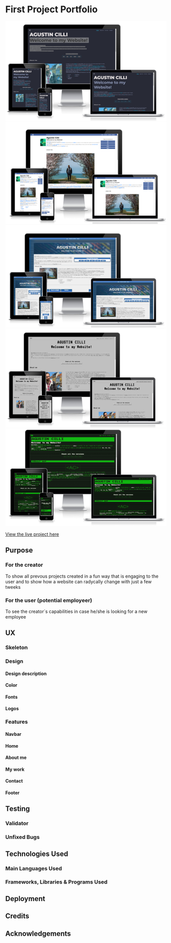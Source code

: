 # First Project Portfolio

![2020 screenshot](documentation/20-screenshot-responsive.png)
![2010 screenshot](documentation/10-screenshot-responsive.png)
![2000 screenshot](documentation/00-screenshot-responsive.png)
![1990 screenshot](documentation/90-screenshot-responsive.png)
![1980 screenshot](documentation/80-screenshot-responsive.png)

[View the live project here](https://cilliagustin.github.io/first-project-portfolio/)

## Purpose
### For the creator
To show all prevous projects created in a fun way that is engaging to the user and to show how a website can radycally change with just a few tweeks

### For the user (potential employeer)
To see the creator´s capabilities in case he/she is looking for a new employee

## UX
### Skeleton

### Design
#### Design description

#### Color

#### Fonts

#### Logos

### Features
#### Navbar

#### Home

#### About me

#### My work

#### Contact

#### Footer

## Testing
### Validator

### Unfixed Bugs

## Technologies Used
### Main Languages Used

### Frameworks, Libraries & Programs Used

## Deployment

## Credits

## Acknowledgements